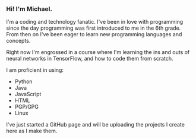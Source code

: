 ### Hi! I'm Michael.
I'm a coding and technology fanatic. I've been in love with programming since the day programming was first introduced to me in the 6th grade. From then on I've been eager to learn new programming languages and concepts.

Right now I'm engrossed in a course where I'm learning the ins and outs of neural networks in TensorFlow, and how to code them from scratch.

I am proficient in using:
* Python
* Java
* JavaScript
* HTML
* PGP/GPG
* Linux

I've just started a GitHub page and will be uploading the projects I create here as I make them.
<!---
mcodepreneur/mcodepreneur is a ✨ special ✨ repository because its `README.md` (this file) appears on your GitHub profile.
You can click the Preview link to take a look at your changes.
--->
